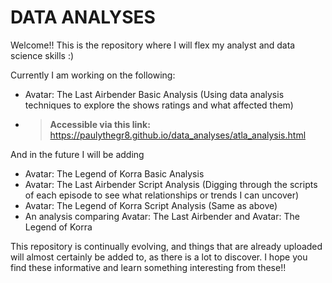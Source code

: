 # DATA ANALYSES
Welcome!! This is the repository where I will flex my analyst and data science skills :)

Currently I am working on the following:
* Avatar: The Last Airbender Basic Analysis (Using data analysis techniques to explore the shows ratings and what affected them)
* > __Accessible via this link:__ https://paulythegr8.github.io/data_analyses/atla_analysis.html

And in the future I will be adding
* Avatar: The Legend of Korra Basic Analysis
* Avatar: The Last Airbender Script Analysis (Digging through the scripts of each episode to see what relationships or trends I can uncover)
* Avatar: The Legend of Korra Script Analysis (Same as above)
* An analysis comparing Avatar: The Last Airbender and Avatar: The Legend of Korra

This repository is continually evolving, and things that are already uploaded will almost certainly be added to, as there is a lot to discover.
I hope you find these informative and learn something interesting from these!!
